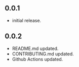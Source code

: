 ## 0.0.1

- initial release.

## 0.0.2

- README.md updated.
- CONTRIBUTING.md updated.
- Github Actions updated.
